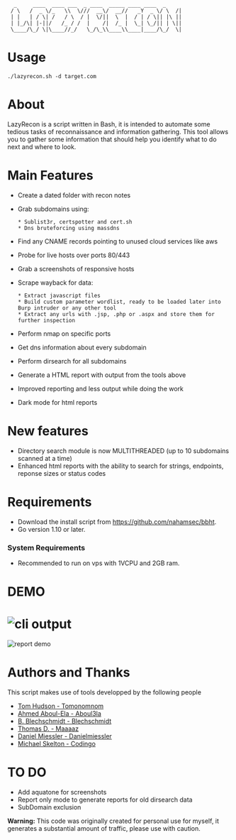 ```
  _     ____  ____ ___  _ ____  _____ ____ ____  _
 / \   /  _ \/_   \\  \///  __\/  __//   _Y  _ \/ \  /|
 | |   | / \| /   / \  / |  \/||  \  |  / | / \|| |\ ||
 | |_/\| |-||/   /_ / /  |    /|  /_ |  \_| \_/|| | \||
 \____/\_/ \|\____//_/   \_/\_\\____\\____|____/\_/  \|

```

# Usage

`./lazyrecon.sh -d target.com`

# About

LazyRecon is a script written in Bash, it is intended to automate some tedious tasks of reconnaissance and information gathering.
This tool allows you to gather some information that should help you identify what to do next and where to look.


# Main Features 
- Create a dated folder with recon notes
- Grab subdomains using:

      * Sublist3r, certspotter and cert.sh
      * Dns bruteforcing using massdns
      
- Find any CNAME records pointing to unused cloud services like aws
- Probe for live hosts over ports 80/443
- Grab a screenshots of responsive hosts 
- Scrape wayback for data:

      * Extract javascript files
      * Build custom parameter wordlist, ready to be loaded later into Burp intruder or any other tool
      * Extract any urls with .jsp, .php or .aspx and store them for further inspection
      
- Perform nmap on specific ports 
- Get dns information about every subdomain
- Perform dirsearch for all subdomains 
- Generate a HTML report with output from the tools above
- Improved reporting and less output while doing the work
- Dark mode for html reports


# New features
- Directory search module is now MULTITHREADED (up to 10 subdomains scanned at a time)
- Enhanced html reports with the ability to search for strings, endpoints, reponse sizes or status codes

# Requirements
- Download the install script from https://github.com/nahamsec/bbht.
- Go version 1.10 or later.

### System Requirements
- Recommended to run on vps with 1VCPU and 2GB ram.

# DEMO
![cli output](https://github.com/plenumlab/lazyrecon/raw/dev/upgrade/recon.gif)
=================================================================================
![report demo](https://github.com/plenumlab/lazyrecon/raw/dev/upgrade/report.gif)

# Authors and Thanks
This script makes use of tools developped by the following people
- [Tom Hudson - Tomonomnom](https://github.com/tomnomnom)
- [Ahmed Aboul-Ela - Aboul3la](https://github.com/aboul3la)
- [B. Blechschmidt - Blechschmidt](https://github.com/blechschmidt)
- [Thomas D. - Maaaaz](https://github.com/maaaaz)
- [Daniel Miessler - Danielmiessler](https://github.com/danielmiessler)
- [Michael Skelton - Codingo](https://github.com/codingo)

# TO DO
- Add aquatone for screenshots
- Report only mode to generate reports for old dirsearch data
- SubDomain exclusion





**Warning:** This code was originally created for personal use for myself, it generates a substantial amount of traffic, please use with caution. 


